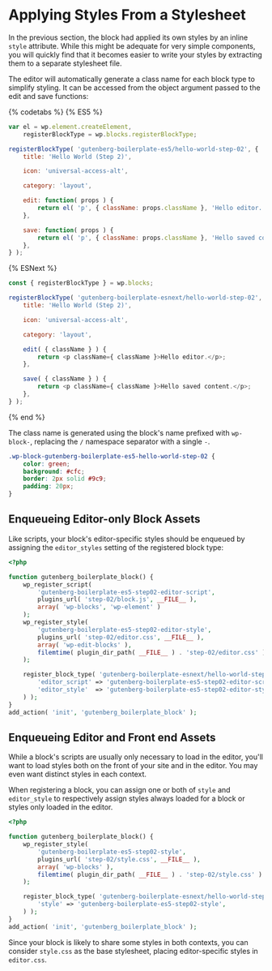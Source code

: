 # Applying Styles From a Stylesheet

In the previous section, the block had applied its own styles by an inline `style` attribute. While this might be adequate for very simple components, you will quickly find that it becomes easier to write your styles by extracting them to a separate stylesheet file.

The editor will automatically generate a class name for each block type to simplify styling. It can be accessed from the object argument passed to the edit and save functions:

{% codetabs %}
{% ES5 %}
```js
var el = wp.element.createElement,
	registerBlockType = wp.blocks.registerBlockType;

registerBlockType( 'gutenberg-boilerplate-es5/hello-world-step-02', {
	title: 'Hello World (Step 2)',

	icon: 'universal-access-alt',

	category: 'layout',

	edit: function( props ) {
		return el( 'p', { className: props.className }, 'Hello editor.' );
	},

	save: function( props ) {
		return el( 'p', { className: props.className }, 'Hello saved content.' );
	},
} );
```
{% ESNext %}
```js
const { registerBlockType } = wp.blocks;

registerBlockType( 'gutenberg-boilerplate-esnext/hello-world-step-02', {
	title: 'Hello World (Step 2)',

	icon: 'universal-access-alt',

	category: 'layout',

	edit( { className } ) {
		return <p className={ className }>Hello editor.</p>;
	},

	save( { className } ) {
		return <p className={ className }>Hello saved content.</p>;
	},
} );
```
{% end %}

The class name is generated using the block's name prefixed with `wp-block-`, replacing the `/` namespace separator with a single `-`.

```css
.wp-block-gutenberg-boilerplate-es5-hello-world-step-02 {
	color: green;
	background: #cfc;
	border: 2px solid #9c9;
	padding: 20px;
}
```

## Enqueueing Editor-only Block Assets

Like scripts, your block's editor-specific styles should be enqueued by assigning the `editor_styles` setting of the registered block type:

```php
<?php

function gutenberg_boilerplate_block() {
	wp_register_script(
		'gutenberg-boilerplate-es5-step02-editor-script',
		plugins_url( 'step-02/block.js', __FILE__ ),
		array( 'wp-blocks', 'wp-element' )
	);
	wp_register_style(
		'gutenberg-boilerplate-es5-step02-editor-style',
		plugins_url( 'step-02/editor.css', __FILE__ ),
		array( 'wp-edit-blocks' ),
		filemtime( plugin_dir_path( __FILE__ ) . 'step-02/editor.css' )
	);

	register_block_type( 'gutenberg-boilerplate-esnext/hello-world-step-02', array(
		'editor_script' => 'gutenberg-boilerplate-es5-step02-editor-script',
		'editor_style'  => 'gutenberg-boilerplate-es5-step02-editor-style',
	) );
}
add_action( 'init', 'gutenberg_boilerplate_block' );
```

## Enqueueing Editor and Front end Assets

While a block's scripts are usually only necessary to load in the editor, you'll want to load styles both on the front of your site and in the editor. You may even want distinct styles in each context.

When registering a block, you can assign one or both of `style` and `editor_style` to respectively assign styles always loaded for a block or styles only loaded in the editor.

```php
<?php

function gutenberg_boilerplate_block() {
	wp_register_style(
		'gutenberg-boilerplate-es5-step02-style',
		plugins_url( 'step-02/style.css', __FILE__ ),
		array( 'wp-blocks' ),
		filemtime( plugin_dir_path( __FILE__ ) . 'step-02/style.css' )
	);

	register_block_type( 'gutenberg-boilerplate-esnext/hello-world-step-02', array(
		'style' => 'gutenberg-boilerplate-es5-step02-style',
	) );
}
add_action( 'init', 'gutenberg_boilerplate_block' );
```

Since your block is likely to share some styles in both contexts, you can consider `style.css` as the base stylesheet, placing editor-specific styles in `editor.css`.

